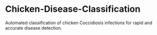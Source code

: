 # Chicken-Disease-Classification
Automated classification of chicken Coccidiosis infections for rapid and accurate disease detection.
